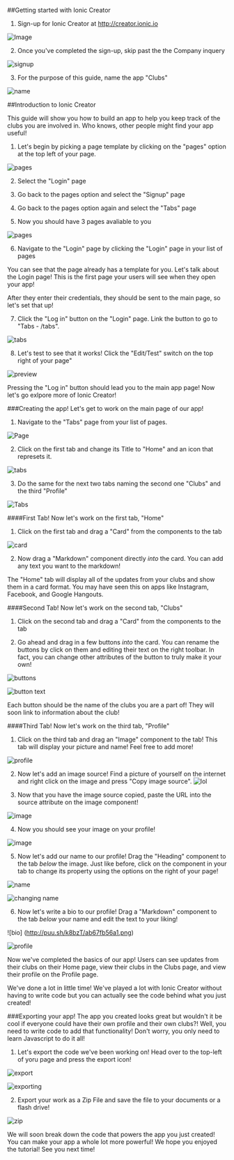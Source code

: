 ##Getting started with Ionic Creator
1. Sign-up for Ionic Creator at http://creator.ionic.io


![Image](http://puu.sh/k88nY/7cca92b064.png)

2. Once you've completed the sign-up, skip past the the Company inquery


![signup](http://puu.sh/k88As/5e8594643b.png)

3. For the purpose of this guide, name the app "Clubs"


![name](http://puu.sh/k88Ly/ab8db86e62.png)

##Introduction to Ionic Creator

This guide will show you how to build an app to help you keep track of the clubs you are involved in. Who knows, other people might find your app useful!

1. Let's begin by picking a page template by clicking on the "pages" option at the top left of your page.


![pages](http://puu.sh/k88T9/9b59f8e896.png)

2. Select the "Login" page

3. Go back to the pages option and select the "Signup" page

4. Go back to the pages option again and select the "Tabs" page

5. Now you should have 3 pages avaliable to you


![pages](http://puu.sh/k897Q/c4fb18bb8b.png)

6. Navigate to the "Login" page by clicking the "Login" page in your list of pages

You can see that the page already has a template for you. Let's talk about the Login page! This is the first page your users will see when they open your app!

After they enter their credentials, they should be sent to the main page, so let's set that up!

7. Click the "Log in" button on the "Login" page. Link the button to go to "Tabs - /tabs". 


![tabs](http://puu.sh/k89um/d92b91fdad.png)

8. Let's test to see that it works! Click the "Edit/Test" switch on the top right of your page"


![preview](http://puu.sh/k89zD/cc05e02178.png)

Pressing the "Log in" button should lead you to the main app page! Now let's go exlpore more of Ionic Creator!

###Creating the app!
Let's get to work on the main page of our app!

1. Navigate to the "Tabs" page from your list of pages. 


![Page](http://puu.sh/k8a24/3920c60957.png)

2. Click on the first tab and change its Title to "Home" and an icon that represets it.


![tabs](http://puu.sh/k8aaU/5ae59942b5.png)

3. Do the same for the next two tabs naming the second one "Clubs" and the third "Profile"


![Tabs](http://puu.sh/k8ad1/3dfe84c11e.png)

####First Tab!
Now let's work on the first tab, "Home"

1. Click on the first tab and drag a "Card" from the components to the tab


![card](http://puu.sh/k8asM/8fc2d1c9dd.png)

2. Now drag a "Markdown" component directly *into* the card. You can add any text you want to the markdown!

The "Home" tab will display all of the updates from your clubs and show them in a card format. You may have seen this on apps like Instagram, Facebook, and Google Hangouts. 

####Second Tab!
Now let's work on the second tab, "Clubs"

1. Click on the second tab and drag a "Card" from the components to the tab

2. Go ahead and drag in a few buttons *into* the card. You can rename the buttons by click on them and editing their text on the right toolbar. In fact, you can change other attributes of the button to truly make it your own!



![buttons](http://puu.sh/k8aSk/b7e2878b05.png)


![button text](http://puu.sh/k8aTK/8126568731.png)

Each button should be the name of the clubs you are a part of! They will soon link to information about the club!

####Third Tab!
Now let's work on the third tab, "Profile"

1. Click on the third tab and drag an "Image" component to the tab! This tab will display your picture and name! Feel free to add more!


![profile](http://puu.sh/k8b4D/1ea0f736bc.png)

2. Now let's add an image source! Find a picture of yourself on the internet and right click on the image and press "Copy image source". 
![lol](http://puu.sh/k8bbi/5afbff641a.png)

3. Now that you have the image source copied, paste the URL into the source attribute on the image component!


![image](http://puu.sh/k8beE/d364d45666.png)

4. Now you should see your image on your profile!


![image](http://puu.sh/k8bfM/2facb0c5dd.png)

5. Now let's add our name to our profile! Drag the "Heading" component to the tab *below* the image. Just like before, click on the component in your tab to change its property using the options on the right of your page!


![name](http://puu.sh/k8bkj/96e407bf06.png)


![changing name](http://puu.sh/k8boU/b0d60c729f.png)

6. Now let's write a bio to our profile! Drag a "Markdown" component to the tab *below* your name and edit the text to your liking!


![bio] (http://puu.sh/k8bzT/ab67fb56a1.png)


![profile](http://puu.sh/k8bB1/43e3b8ab2b.png)

Now we've completed the basics of our app! Users can see updates from their clubs on their Home page, view their clubs in the Clubs page, and view their profile on the Profile page. 

We've done a lot in little time! We've played a lot with Ionic Creator without having to write code but you can actually see the code behind what you just created! 

###Exporting your app!
The app you created looks great but wouldn't it be cool if everyone could have their own profile and their own clubs?! Well, you need to write code to add that functionality! Don't worry, you only need to learn Javascript to do it all!

1. Let's export the code we've been working on! Head over to the top-left of yoru page and press the export icon!


![export](http://puu.sh/k8bO9/075f772dab.png)


![exporting](http://puu.sh/k8c57/b9a158725e.png)

2. Export your work as a Zip File and save the file to your documents or a flash drive! 


![zip](http://puu.sh/k8bSG/ae5b8793d6.png)

We will soon break down the code that powers the app you just created! You can make your app a whole lot more powerful! We hope you enjoyed the tutorial! See you next time!
